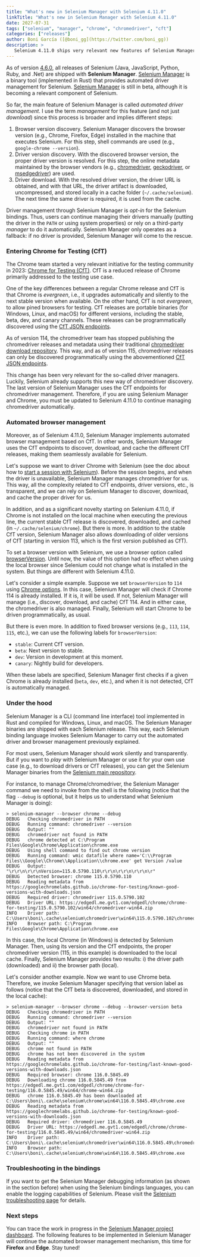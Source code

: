 ```yaml
---
title: "What's new in Selenium Manager with Selenium 4.11.0"
linkTitle: "What's new in Selenium Manager with Selenium 4.11.0"
date: 2027-07-31
tags: ["selenium", "manager", "chrome", "chromedriver", "cft"]
categories: ["releases"]
author: Boni García ([@boni_gg](https://twitter.com/boni_gg))
description: >
   Selenium 4.11.0 ships very relevant new features of Selenium Manager: support of Chrome for Testing (CfT) endpoints for chromedriver management and automated Chrome management (based also on CfT).
---
```


As of version [4.6.0](https://www.selenium.dev/blog/2022/introducing-selenium-manager/), all releases of Selenium (Java, JavaScript, Python, Ruby, and .Net) are shipped with **Selenium Manager**. [Selenium Manager](https://www.selenium.dev/documentation/selenium_manager/) is a binary tool (implemented in Rust) that provides automated driver management for Selenium. [Selenium Manager](https://www.selenium.dev/documentation/selenium_manager/) is still in beta, although it is becoming a relevant component of Selenium. 

So far, the main feature of Selenium Manager is called *automated driver management*. I use the term *management* for this feature (and not just *download*) since this process is broader and implies different steps:

1. Browser version discovery. Selenium Manager discovers the browser version (e.g., Chrome, Firefox, Edge) installed in the machine that executes Selenium. For this step, shell commands are used (e.g., `google-chrome --version`).
2. Driver version discovery. With the discovered browser version, the proper driver version is resolved. For this step, the online metadata maintained by the browser vendors (e.g., [chromedriver](https://chromedriver.chromium.org/downloads), [geckodriver](https://github.com/mozilla/geckodriver/releases), or [msedgedriver](https://developer.microsoft.com/en-us/microsoft-edge/tools/webdriver/)) are used.
3. Driver download. With the resolved driver version, the driver URL is obtained, and with that URL, the driver artifact is downloaded, uncompressed, and stored locally in a cache folder (`~/.cache/selenium`). The next time the same driver is required, it is used from the cache.

Driver management through Selenium Manager is *opt-in* for the Selenium bindings. Thus, users can continue managing their drivers manually (putting the driver in the `PATH` or using system properties) or rely on a third-party *manager* to do it automatically. Selenium Manager only operates as a fallback: if no driver is provided, Selenium Manager will come to the rescue.

### Entering Chrome for Testing (CfT)

The Chrome team started a very relevant initiative for the testing community in 2023: [Chrome for Testing (CfT)](https://googlechromelabs.github.io/chrome-for-testing/). CfT is a reduced release of Chrome primarily addressed to the testing use case.

One of the key differences between a regular Chrome release and CfT is that Chrome is *evergreen*, i.e., it upgrades automatically and silently to the next stable version when available. On the other hand, CfT is not *evergreen*, to allow pined browsers for testing. CfT releases are portable binaries (for Windows, Linux, and macOS) for different versions, including the stable, beta, dev, and canary channels. These releases can be programmatically discovered using the [CfT JSON endpoints](https://github.com/GoogleChromeLabs/chrome-for-testing#json-api-endpoints). 

As of version 114, the chromedriver team has stopped publishing the chromedriver releases and metadata using their traditional [chromedriver download repository](https://chromedriver.chromium.org/downloads). This way, and as of version 115, chromedriver releases can only be discovered programmatically using the abovementioned [CfT JSON endpoints](https://github.com/GoogleChromeLabs/chrome-for-testing#json-api-endpoints).

This change has been very relevant for the so-called driver managers. Luckily, Selenium already supports this new way of chromedriver discovery. The last version of Selenium Manager uses the CfT endpoints for chromedriver management. Therefore, if you are using Selenium Manager and Chrome, you must be updated to Selenium 4.11.0 to continue managing chromedriver automatically.

### Automated browser management

Moreover, as of Selenium 4.11.0, Selenium Manager implements automated browser management based on CfT. In other words, Selenium Manager uses the CfT endpoints to discover, download, and cache the different CfT releases, making them seamlessly available for Selenium. 

Let's suppose we want to driver Chrome with Selenium (see the doc about how to [start a session with Selenium](https://www.selenium.dev/documentation/webdriver/getting_started/first_script/#1-start-the-session)). Before the session begins, and when the driver is unavailable, Selenium Manager manages chromedriver for us. This way, all the complexity related to CfT endpoints, driver versions, etc., is transparent, and we can rely on Selenium Manager to discover, download, and cache the proper driver for us.

In addition, and as a significant novelty starting on Selenium 4.11.0, if Chrome is not installed on the local machine when executing the previous line, the current stable CfT release is discovered, downloaded, and cached (in `~/.cache/selenium/chrome`). But there is more. In addition to the stable CfT version, Selenium Manager also allows downloading of older versions of CfT (starting in version 113, which is the first version published as CfT). 

To set a browser version with Selenium, we use a browser option called [browserVersion](https://www.selenium.dev/documentation/webdriver/drivers/options/#browserversion).
Until now, the value of this option had no effect when using the local browser since Selenium could not change what is installed in the system. But things are different with Selenium 4.11.0.

Let's consider a simple example. Suppose we set `browserVersion` to `114` using [Chrome options](https://www.selenium.dev/documentation/webdriver/browsers/chrome/). In this case, Selenium Manager will check if Chrome 114 is already installed. If it is, it will be used. If not, Selenium Manager will manage (i.e., discover, download, and cache) CfT 114. And in either case, the chromedriver is also managed. Finally, Selenium will start Chrome to be driven programmatically, as usual.

But there is even more. In addition to fixed browser versions (e.g., `113`, `114`, `115`, etc.), we can use the following labels for `browserVersion`:

- `stable`: Current CfT version.
- `beta`: Next version to stable.
- `dev`: Version in development at this moment.
- `canary`: Nightly build for developers.

When these labels are specified, Selenium Manager first checks if a given Chrome is already installed (`beta`, `dev`, etc.), and when it is not detected, CfT is automatically managed.

### Under the hood

Selenium Manager is a CLI (command line interface) tool implemented in Rust and compiled for Windows, Linux, and macOS. The Selenium Manager binaries are shipped with each Selenium release. This way, each Selenium binding language invokes Selenium Manager to carry out the automated driver and browser management previously explained. 

For most users, Selenium Manager should work silently and transparently. But if you want to *play* with Selenium Manager or use it for your own use case (e.g., to download drivers or CfT releases), you can get the Selenium Manager binaries from the [Selenium main repository](https://github.com/SeleniumHQ/selenium/tree/trunk/common/manager). 

For instance, to manage Chrome/chromedriver, the Selenium Manager command we need to invoke from the shell is the following (notice that the flag `--debug` is optional, but it helps us to understand what Selenium Manager is doing):

```
> selenium-manager --browser chrome --debug
DEBUG   Checking chromedriver in PATH
DEBUG   Running command: chromedriver --version
DEBUG   Output: ""
DEBUG   chromedriver not found in PATH
DEBUG   chrome detected at C:\Program Files\Google\Chrome\Application\chrome.exe
DEBUG   Using shell command to find out chrome version
DEBUG   Running command: wmic datafile where name='C:\\Program Files\\Google\\Chrome\\Application\\chrome.exe' get Version /value
DEBUG   Output: "\r\r\n\r\r\nVersion=115.0.5790.110\r\r\n\r\r\n\r\r\n\r"
DEBUG   Detected browser: chrome 115.0.5790.110
DEBUG   Reading metadata from https://googlechromelabs.github.io/chrome-for-testing/known-good-versions-with-downloads.json
DEBUG   Required driver: chromedriver 115.0.5790.102
DEBUG   Driver URL: https://edgedl.me.gvt1.com/edgedl/chrome/chrome-for-testing/115.0.5790.102/win64/chromedriver-win64.zip
INFO    Driver path: C:\Users\boni\.cache\selenium\chromedriver\win64\115.0.5790.102\chromedriver.exe
INFO    Browser path: C:\Program Files\Google\Chrome\Application\chrome.exe
```

In this case, the local Chrome (in Windows) is detected by Selenium Manager. Then, using its version and the CfT endpoints, the proper chromedriver version (115, in this example) is downloaded to the local cache. Finally, Selenium Manager provides two results: i) the driver path (downloaded) and ii) the browser path (local).

Let's consider another example. Now we want to use Chrome beta. Therefore, we invoke Selenium Manager specifying that version label as follows (notice that the CfT beta is discovered, downloaded, and stored in the local cache):

```
> selenium-manager --browser chrome --debug --browser-version beta
DEBUG   Checking chromedriver in PATH
DEBUG   Running command: chromedriver --version
DEBUG   Output: ""
DEBUG   chromedriver not found in PATH
DEBUG   Checking chrome in PATH
DEBUG   Running command: where chrome
DEBUG   Output: ""
DEBUG   chrome not found in PATH
DEBUG   chrome has not been discovered in the system
DEBUG   Reading metadata from https://googlechromelabs.github.io/chrome-for-testing/last-known-good-versions-with-downloads.json
DEBUG   Required browser: chrome 116.0.5845.49
DEBUG   Downloading chrome 116.0.5845.49 from https://edgedl.me.gvt1.com/edgedl/chrome/chrome-for-testing/116.0.5845.49/win64/chrome-win64.zip
DEBUG   chrome 116.0.5845.49 has been downloaded at C:\Users\boni\.cache\selenium\chrome\win64\116.0.5845.49\chrome.exe
DEBUG   Reading metadata from https://googlechromelabs.github.io/chrome-for-testing/known-good-versions-with-downloads.json
DEBUG   Required driver: chromedriver 116.0.5845.49
DEBUG   Driver URL: https://edgedl.me.gvt1.com/edgedl/chrome/chrome-for-testing/116.0.5845.49/win64/chromedriver-win64.zip
INFO    Driver path: C:\Users\boni\.cache\selenium\chromedriver\win64\116.0.5845.49\chromedriver.exe
INFO    Browser path: C:\Users\boni\.cache\selenium\chrome\win64\116.0.5845.49\chrome.exe
```

### Troubleshooting in the bindings

If you want to get the Selenium Manager debugging information (as shown in the section before) when using the Selenium bindings languages, you can enable the logging capabilities of Selenium. 
Please visit the [Selenium troubleshooting page](https://www.selenium.dev/documentation/webdriver/troubleshooting/logging/) for details.


### Next steps

You can trace the work in progress in the [Selenium Manager project dashboard](https://github.com/orgs/SeleniumHQ/projects/5). The following features to be implemented in Selenium Manager will continue the automated browser management mechanism, this time for **Firefox** and **Edge**. Stay tuned!